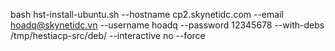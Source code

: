bash hst-install-ubuntu.sh --hostname cp2.skynetidc.com --email hoadq@skynetidc.vn --username hoadq --password 12345678 --with-debs /tmp/hestiacp-src/deb/ --interactive no --force
